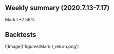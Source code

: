 ## Weekly summary (2020.7.13-7.17)

Mark I  +2.56%


## Backtests

![Image]('figures/Mark I_return.png')
